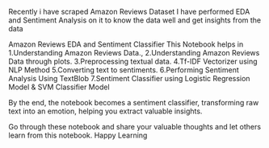 Recently i have scraped Amazon Reviews Dataset
I have performed EDA and Sentiment Analysis on it to know the data well and get insights from the data

Amazon Reviews EDA and Sentiment Classifier
This Notebook helps in
1.Understanding Amazon Reviews Data.,
2.Understanding Amazon Reviews Data through plots.
3.Preprocessing textual data.
4.Tf-IDF Vectorizer using NLP Method
5.Converting text to sentiments.
6.Performing Sentiment Analysis Using TextBlob
7.Sentiment Classifier using Logistic Regression Model & SVM Classifier Model

By the end, the notebook becomes a sentiment classifier, transforming raw text into an emotion, helping you extract valuable insights.

Go through these notebook and share your valuable thoughts and let others learn from this notebook.
Happy Learning
